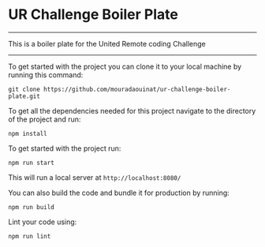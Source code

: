 # UR Challenge Boiler Plate

<hr />

This is a boiler plate for the United Remote coding Challenge <br>

<hr />

To get started with the project you can clone it to your local machine by running this command: <br>

`git clone https://github.com/mouradaouinat/ur-challenge-boiler-plate.git`<br>

To get all the dependencies needed for this project navigate to the directory of the project and run:<br>

`npm install`<br>

To get started with the project run:<br>

`npm run start`<br>

This will run a local server at `http://localhost:8080/`<br>

You can also build the code and bundle it for production by running:<br>

`npm run build`<br>

Lint your code using:<br>

`npm run lint`<br>
